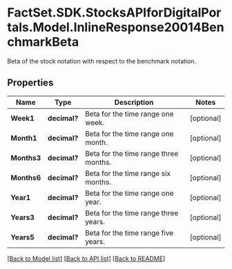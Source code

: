 # FactSet.SDK.StocksAPIforDigitalPortals.Model.InlineResponse20014BenchmarkBeta
Beta of the stock notation with respect to the benchmark notation.

## Properties

Name | Type | Description | Notes
------------ | ------------- | ------------- | -------------
**Week1** | **decimal?** | Beta for the time range one week. | [optional] 
**Month1** | **decimal?** | Beta for the time range one month. | [optional] 
**Months3** | **decimal?** | Beta for the time range three months. | [optional] 
**Months6** | **decimal?** | Beta for the time range six months. | [optional] 
**Year1** | **decimal?** | Beta for the time range one year. | [optional] 
**Years3** | **decimal?** | Beta for the time range three years. | [optional] 
**Years5** | **decimal?** | Beta for the time range five years. | [optional] 

[[Back to Model list]](../README.md#documentation-for-models) [[Back to API list]](../README.md#documentation-for-api-endpoints) [[Back to README]](../README.md)


